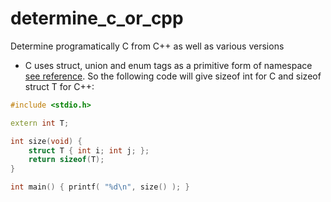 # determine_c_or_cpp
Determine programatically C from C++ as well as various versions

- C uses struct, union and enum tags as a primitive form of namespace [see reference](https://stackoverflow.com/a/21793332/1708801). So the following code will give sizeof int for C and sizeof struct T for C++:

```cpp
#include <stdio.h> 

extern int T; 

int size(void) { 
    struct T { int i; int j; }; 
    return sizeof(T); 
} 

int main() { printf( "%d\n", size() ); }
```
